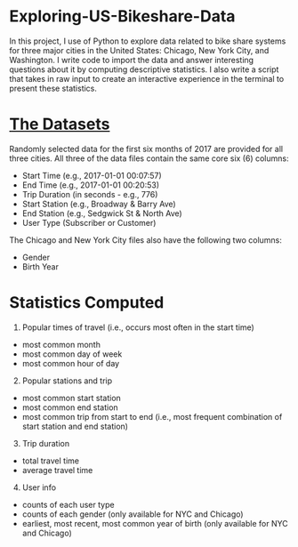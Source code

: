 # Exploring-US-Bikeshare-Data
In this project, I use of Python to explore data related to bike share systems for three major cities in the United States: Chicago, New York City, and Washington. I write code to import the data and answer interesting questions about it by computing descriptive statistics. I also write a script that takes in raw input to create an interactive experience in the terminal to present these statistics.


# [The Datasets](https://drive.google.com/drive/folders/1c-bchoHPzAL8Il-MYQHIz1isZHEl5h4B?usp=sharing)
Randomly selected data for the first six months of 2017 are provided for all three cities. All three of the data files contain the same core six (6) columns:
- Start Time (e.g., 2017-01-01 00:07:57)
- End Time (e.g., 2017-01-01 00:20:53)
- Trip Duration (in seconds - e.g., 776)
- Start Station (e.g., Broadway & Barry Ave)
- End Station (e.g., Sedgwick St & North Ave)
- User Type (Subscriber or Customer)

The Chicago and New York City files also have the following two columns:
- Gender
- Birth Year


# Statistics Computed

1. Popular times of travel (i.e., occurs most often in the start time)
 - most common month
 - most common day of week
 - most common hour of day

2. Popular stations and trip
 - most common start station
 - most common end station
 - most common trip from start to end (i.e., most frequent combination of start station and end station)

3. Trip duration
 - total travel time
 - average travel time

4. User info
 - counts of each user type
 - counts of each gender (only available for NYC and Chicago)
 - earliest, most recent, most common year of birth (only available for NYC and Chicago)





